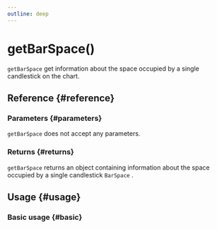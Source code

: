 ```yaml
---
outline: deep
---
```


# getBarSpace()
`getBarSpace` get information about the space occupied by a single candlestick on the chart.

## Reference {#reference}
<!-- @include: @/@views/api/references/instance/getBarSpace.md -->

### Parameters {#parameters}
`getBarSpace` does not accept any parameters.

### Returns {#returns}
`getBarSpace` returns an object containing information about the space occupied by a single candlestick `BarSpace` .

## Usage {#usage}
<script setup>
import GetBarSpace from '../../../@views/api/samples/getBarSpace/index.vue'
</script>

### Basic usage {#basic}
<GetBarSpace/>